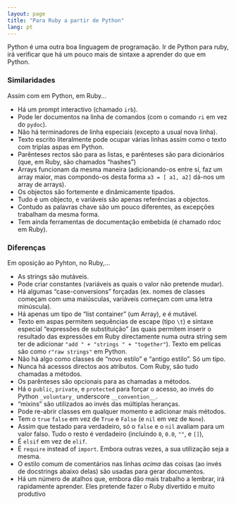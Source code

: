 ```yaml
---
layout: page
title: "Para Ruby a partir de Python"
lang: pt
---
```


Python é uma outra boa linguagem de programação. Ir de Python para ruby,
irá verificar que há um pouco mais de sintaxe a aprender do que em
Python.

### Similaridades

Assim com em Python, em Ruby…

* Há um prompt interactivo (chamado `irb`).
* Pode ler documentos na linha de comandos (com o comando `ri` em vez do
  `pydoc`).
* Não há terminadores de linha especiais (excepto a usual nova linha).
* Texto escrito literalmente pode ocupar várias linhas assim como o
  texto com triplas aspas em Python.
* Parênteses rectos são para as listas, e parênteses são para
  dicionários (que, em Ruby, são chamados “hashes”)
* Arrays funcionam da mesma maneira (adicionando-os entre sí, faz um
  array maior, mas compondo-os desta forma `a3 = [ a1, a2]` dá-nos um
  array de arrays).
* Os objectos são fortemente e dinâmicamente tipados.
* Tudo é um objecto, e variáveis são apenas referências a objectos.
* Contudo as palavras chave são um pouco diferentes, as excepções
  trabalham da mesma forma.
* Tem ainda ferramentas de documentação embebida (é chamado rdoc em
  Ruby).

### Diferenças

Em oposição ao Pyhton, no Ruby,...

* As strings são mutáveis.
* Pode criar constantes (variáveis as quais o valor não pretende mudar).
* Há algumas “case-conversions” forçadas (ex. nomes de classes começam
  com uma maiúsculas, variáveis começam com uma letra minúscula).
* Há apenas um tipo de “list container” (um Array), e é mutável.
* Texto em aspas permitem sequências de escape (tipo `\t`) e sintaxe
  especial “expressões de substituição” (as quais permitem inserir o
  resultado das expressões em Ruby directamente numa outra string sem
  ter de adicionar `"add " + "strings " + "together"`). Texto em pelicas
  são como `r"raw strings"` em Python.
* Não há algo como classes de “novo estilo” e “antigo estilo”. Só um
  tipo.
* Nunca há acessos directos aos atributos. Com Ruby, são tudo chamadas a
  métodos.
* Os parênteses são opcionais para as chamadas a métodos.
* Há o `public`, `private`, e `protected` para forçar o acesso, ao invés
  do Python `_voluntary_` underscore `__convention__`.
* “mixins” são utilizados ao invés das múltiplas heranças.
* Pode re-abrir classes em qualquer momento e adicionar mais métodos.
* Tem o `true` `false` em vez de `True` e `False` (e `nil` em vez de
  `None`).
* Assim que testado para verdadeiro, só o `false` e o `nil` avaliam para
  um valor falso. Tudo o resto é verdadeiro (incluindo `0`, `0.0`, `""`,
  e `[]`),
* É `elsif` em vez de `elif`.
* É `require` instead of `import`. Embora outras vezes, a sua utilização
  seja a mesma.
* O estilo comum de comentários nas linhas *acima* das coisas (ao invés
  de docstrings abaixo delas) são usadas para gerar documentos.
* Há um número de atalhos que, embora dão mais trabalho a lembrar, irá
  rapidamente aprender. Eles pretende fazer o Ruby divertido e muito
  produtivo
